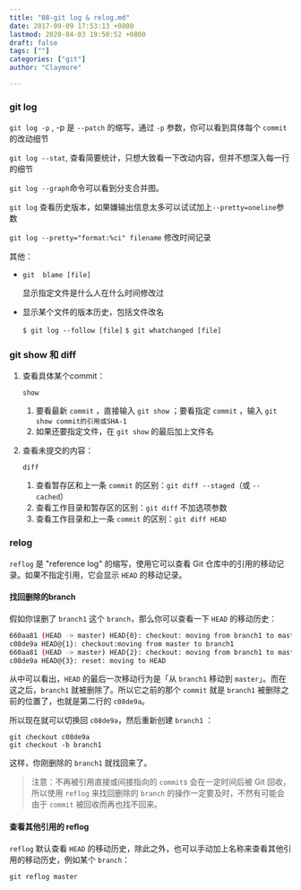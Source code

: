 ```yaml
---
title: "08-git log & relog.md"
date: 2017-09-09 17:53:13 +0800
lastmod: 2020-04-03 19:50:52 +0800
draft: false
tags: [""]
categories: ["git"]
author: "Claymore"

---
```



### git log

`git log -p`   ,   -p 是 `--patch` 的缩写，通过 `-p` 参数，你可以看到具体每个 `commit` 的改动细节

`git log --stat`,  查看简要统计，只想大致看一下改动内容，但并不想深入每一行的细节

`git log --graph`命令可以看到分支合并图。

`git log`   查看历史版本，如果嫌输出信息太多可以试试加上`--pretty=oneline`参数

`git log --pretty="format:%ci" filename`   修改时间记录

其他：

- `git  blame [file] `   

  显示指定文件是什么人在什么时间修改过

- 显示某个文件的版本历史，包括文件改名

  `$ git log --follow [file]`
  `$ git whatchanged [file]`



### git show 和 diff

1. 查看具体某个commit：

   ```
   show
   ```

   1. 要看最新 `commit` ，直接输入 `git show` ；要看指定 `commit` ，输入 `git show commit的引用或SHA-1`
   2. 如果还要指定文件，在 `git show` 的最后加上文件名

2. 查看未提交的内容：

   ```
   diff
   ```

   1. 查看暂存区和上一条 `commit` 的区别：`git diff --staged`（或 `--cached`）
   2. 查看工作目录和暂存区的区别：`git diff` 不加选项参数
   3. 查看工作目录和上一条 `commit` 的区别：`git diff HEAD`







### relog

`reflog` 是 "reference log" 的缩写，使用它可以查看 Git 仓库中的引用的移动记录。如果不指定引用，它会显示 `HEAD` 的移动记录。

#### 找回删除的branch

假如你误删了 `branch1` 这个 `branch`，那么你可以查看一下 `HEAD` 的移动历史：

```bash
660aa81 (HEAD -> master) HEAD{0}: checkout: moving from branch1 to master
c08de9a HEAD@{1}: checkout:moving from master to branch1
660aa81 (HEAD -> master) HEAD{2}: checkout: moving from branch1 to master
c08de9a HEAD@{3}: reset: moving to HEAD
```

从中可以看出，`HEAD` 的最后一次移动行为是「从 `branch1` 移动到 `master`」。而在这之后，`branch1` 就被删除了。所以它之前的那个 `commit` 就是 `branch1` 被删除之前的位置了，也就是第二行的 `c08de9a`。

所以现在就可以切换回 `c08de9a`，然后重新创建 `branch1` ：

```
git checkout c08de9a
git checkout -b branch1
```

这样，你刚删除的 `branch1` 就找回来了。

> 注意：不再被引用直接或间接指向的 `commit`s 会在一定时间后被 Git 回收，所以使用 `reflog` 来找回删除的 `branch` 的操作一定要及时，不然有可能会由于 `commit` 被回收而再也找不回来。



#### 查看其他引用的 reflog

`reflog` 默认查看 `HEAD` 的移动历史，除此之外，也可以手动加上名称来查看其他引用的移动历史，例如某个 `branch`：

```
git reflog master 
```



